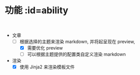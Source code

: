 
# 功能 :id=ability

<br/>

- 文章
  - [ ] 根据选择的主题来渲染 markdown, 并将起呈现在 preview, 
    - [x] 需要优化 preview
    - [ ] 可以根据主题提供的配置类自定义渲染 markdown
- 渲染
  - [x] 使用 Jinja2 来渲染模板文件
